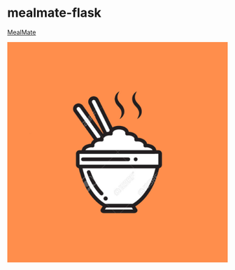 # mealmate-flask
[MealMate](https://mealmate-flask.herokuapp.com/)

![MealMate Logo](website/static/icon.jpg/)

